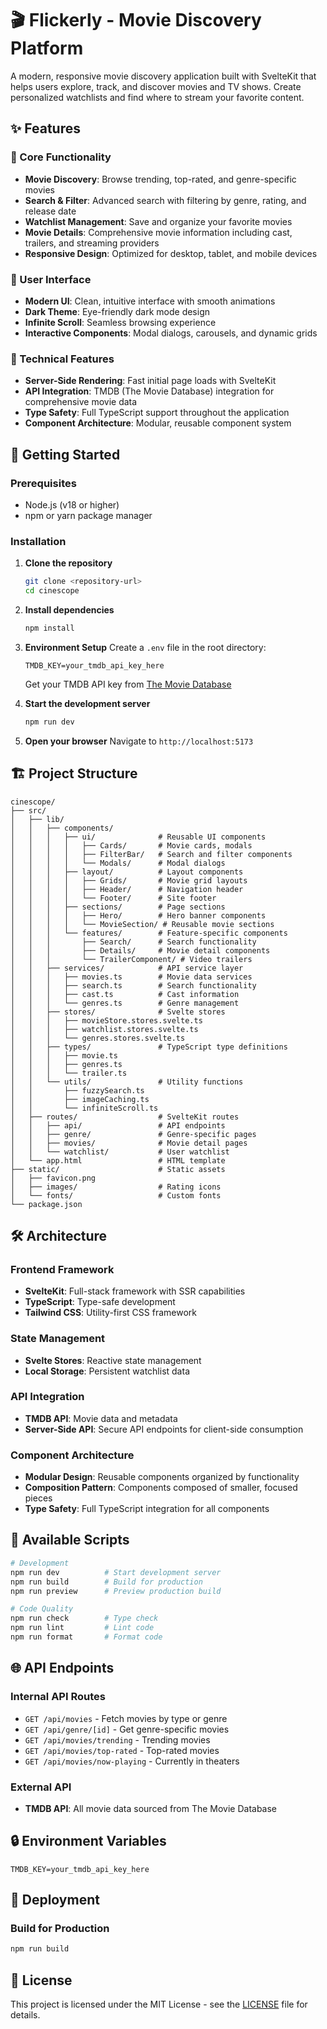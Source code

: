 # 🎬 Flickerly - Movie Discovery Platform

A modern, responsive movie discovery application built with SvelteKit that helps users explore, track, and discover movies and TV shows. Create personalized watchlists and find where to stream your favorite content.

## ✨ Features

### 🎯 Core Functionality

- **Movie Discovery**: Browse trending, top-rated, and genre-specific movies
- **Search & Filter**: Advanced search with filtering by genre, rating, and release date
- **Watchlist Management**: Save and organize your favorite movies
- **Movie Details**: Comprehensive movie information including cast, trailers, and streaming providers
- **Responsive Design**: Optimized for desktop, tablet, and mobile devices

### 🎨 User Interface

- **Modern UI**: Clean, intuitive interface with smooth animations
- **Dark Theme**: Eye-friendly dark mode design
- **Infinite Scroll**: Seamless browsing experience
- **Interactive Components**: Modal dialogs, carousels, and dynamic grids

### 🔧 Technical Features

- **Server-Side Rendering**: Fast initial page loads with SvelteKit
- **API Integration**: TMDB (The Movie Database) integration for comprehensive movie data
- **Type Safety**: Full TypeScript support throughout the application
- **Component Architecture**: Modular, reusable component system

## 🚀 Getting Started

### Prerequisites

- Node.js (v18 or higher)
- npm or yarn package manager

### Installation

1. **Clone the repository**

   ```bash
   git clone <repository-url>
   cd cinescope
   ```

2. **Install dependencies**

   ```bash
   npm install
   ```

3. **Environment Setup**
   Create a `.env` file in the root directory:

   ```env
   TMDB_KEY=your_tmdb_api_key_here
   ```

   Get your TMDB API key from [The Movie Database](https://www.themoviedb.org/settings/api)

4. **Start the development server**

   ```bash
   npm run dev
   ```

5. **Open your browser**
   Navigate to `http://localhost:5173`

## 🏗️ Project Structure

```
cinescope/
├── src/
│   ├── lib/
│   │   ├── components/
│   │   │   ├── ui/              # Reusable UI components
│   │   │   │   ├── Cards/       # Movie cards, modals
│   │   │   │   ├── FilterBar/   # Search and filter components
│   │   │   │   └── Modals/      # Modal dialogs
│   │   │   ├── layout/          # Layout components
│   │   │   │   ├── Grids/       # Movie grid layouts
│   │   │   │   ├── Header/      # Navigation header
│   │   │   │   └── Footer/      # Site footer
│   │   │   ├── sections/        # Page sections
│   │   │   │   ├── Hero/        # Hero banner components
│   │   │   │   └── MovieSection/ # Reusable movie sections
│   │   │   └── features/        # Feature-specific components
│   │   │       ├── Search/      # Search functionality
│   │   │       ├── Details/     # Movie detail components
│   │   │       └── TrailerComponent/ # Video trailers
│   │   ├── services/            # API service layer
│   │   │   ├── movies.ts        # Movie data services
│   │   │   ├── search.ts        # Search functionality
│   │   │   ├── cast.ts          # Cast information
│   │   │   └── genres.ts        # Genre management
│   │   ├── stores/              # Svelte stores
│   │   │   ├── movieStore.stores.svelte.ts
│   │   │   ├── watchlist.stores.svelte.ts
│   │   │   └── genres.stores.svelte.ts
│   │   ├── types/               # TypeScript type definitions
│   │   │   ├── movie.ts
│   │   │   ├── genres.ts
│   │   │   └── trailer.ts
│   │   └── utils/               # Utility functions
│   │       ├── fuzzySearch.ts
│   │       ├── imageCaching.ts
│   │       └── infiniteScroll.ts
│   ├── routes/                  # SvelteKit routes
│   │   ├── api/                 # API endpoints
│   │   ├── genre/               # Genre-specific pages
│   │   ├── movies/              # Movie detail pages
│   │   └── watchlist/           # User watchlist
│   └── app.html                 # HTML template
├── static/                      # Static assets
│   ├── favicon.png
│   ├── images/                  # Rating icons
│   └── fonts/                   # Custom fonts
└── package.json
```

## 🛠️ Architecture

### Frontend Framework

- **SvelteKit**: Full-stack framework with SSR capabilities
- **TypeScript**: Type-safe development
- **Tailwind CSS**: Utility-first CSS framework

### State Management

- **Svelte Stores**: Reactive state management
- **Local Storage**: Persistent watchlist data

### API Integration

- **TMDB API**: Movie data and metadata
- **Server-Side API**: Secure API endpoints for client-side consumption

### Component Architecture

- **Modular Design**: Reusable components organized by functionality
- **Composition Pattern**: Components composed of smaller, focused pieces
- **Type Safety**: Full TypeScript integration for all components

## 📱 Available Scripts

```bash
# Development
npm run dev          # Start development server
npm run build        # Build for production
npm run preview      # Preview production build

# Code Quality
npm run check        # Type check
npm run lint         # Lint code
npm run format       # Format code


```

## 🌐 API Endpoints

### Internal API Routes

- `GET /api/movies` - Fetch movies by type or genre
- `GET /api/genre/[id]` - Get genre-specific movies
- `GET /api/movies/trending` - Trending movies
- `GET /api/movies/top-rated` - Top-rated movies
- `GET /api/movies/now-playing` - Currently in theaters

### External API

- **TMDB API**: All movie data sourced from The Movie Database

## 🔒 Environment Variables

```env
TMDB_KEY=your_tmdb_api_key_here
```

## 🚀 Deployment

### Build for Production

```bash
npm run build
```

## 📄 License

This project is licensed under the MIT License - see the [LICENSE](LICENSE) file for details.

